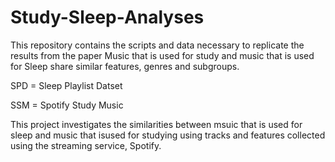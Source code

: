 # Study-Sleep-Analyses
This repository contains the scripts and data necessary to replicate the results from the paper Music that is used for study and music that is used for Sleep share similar features, genres and subgroups.

SPD = Sleep Playlist Datset

SSM = Spotify Study Music

This project investigates the similarities between msuic that is used for sleep and music that isused for studying using tracks and features collected using the streaming service, Spotify.

